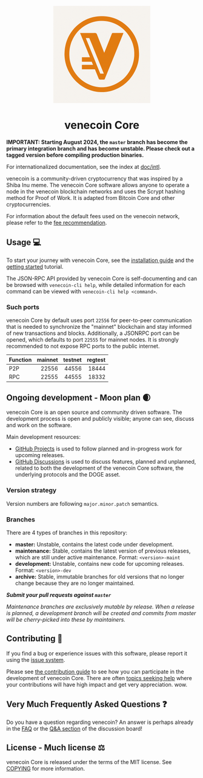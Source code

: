 <h1 align="center">
<img src="https://raw.githubusercontent.com/venecoinoficial-spec/venecoinCore/main/venecoinico.png" alt="venecoin" width="256"/>
<br/><br/>
venecoin Core 
</h1>

**IMPORTANT: Starting August 2024, the `master` branch has become the primary
integration branch and has become unstable. Please check out a tagged version
before compiling production binaries.**

For internationalized documentation, see the index at [doc/intl](doc/intl/README.md).

venecoin is a community-driven cryptocurrency that was inspired by a Shiba Inu meme. The venecoin Core software allows anyone to operate a node in the venecoin blockchain networks and uses the Scrypt hashing method for Proof of Work. It is adapted from Bitcoin Core and other cryptocurrencies.

For information about the default fees used on the venecoin network, please
refer to the [fee recommendation](doc/fee-recommendation.md).

## Usage 💻

To start your journey with venecoin Core, see the [installation guide](INSTALL.md) and the [getting started](doc/getting-started.md) tutorial.

The JSON-RPC API provided by venecoin Core is self-documenting and can be browsed with `venecoin-cli help`, while detailed information for each command can be viewed with `venecoin-cli help <command>`.

### Such ports

venecoin Core by default uses port `22556` for peer-to-peer communication that
is needed to synchronize the "mainnet" blockchain and stay informed of new
transactions and blocks. Additionally, a JSONRPC port can be opened, which
defaults to port `22555` for mainnet nodes. It is strongly recommended to not
expose RPC ports to the public internet.

| Function | mainnet | testnet | regtest |
| :------- | ------: | ------: | ------: |
| P2P      |   22556 |   44556 |   18444 |
| RPC      |   22555 |   44555 |   18332 |

## Ongoing development - Moon plan 🌒

venecoin Core is an open source and community driven software. The development
process is open and publicly visible; anyone can see, discuss and work on the
software.

Main development resources:

* [GitHub Projects](https://github.com/venecoin/venecoin/projects) is used to
  follow planned and in-progress work for upcoming releases.
* [GitHub Discussions](https://github.com/venecoin/venecoin/discussions) is used
  to discuss features, planned and unplanned, related to both the development of
  the venecoin Core software, the underlying protocols and the DOGE asset.

### Version strategy
Version numbers are following ```major.minor.patch``` semantics.

### Branches
There are 4 types of branches in this repository:

- **master:** Unstable, contains the latest code under development.
- **maintenance:** Stable, contains the latest version of previous releases,
  which are still under active maintenance. Format: ```<version>-maint```
- **development:** Unstable, contains new code for upcoming releases. Format: ```<version>-dev```
- **archive:** Stable, immutable branches for old versions that no longer change
  because they are no longer maintained.

***Submit your pull requests against `master`***

*Maintenance branches are exclusively mutable by release. When a release is*
*planned, a development branch will be created and commits from master will*
*be cherry-picked into these by maintainers.*

## Contributing 🤝

If you find a bug or experience issues with this software, please report it
using the [issue system](https://github.com/venecoin/venecoin/issues/new?assignees=&labels=bug&template=bug_report.md&title=%5Bbug%5D+).

Please see [the contribution guide](CONTRIBUTING.md) to see how you can
participate in the development of venecoin Core. There are often
[topics seeking help](https://github.com/venecoin/venecoin/labels/help%20wanted)
where your contributions will have high impact and get very appreciation. wow.

## Very Much Frequently Asked Questions ❓

Do you have a question regarding venecoin? An answer is perhaps already in the
[FAQ](doc/FAQ.md) or the
[Q&A section](https://github.com/venecoin/venecoin/discussions/categories/q-a)
of the discussion board!

## License - Much license ⚖️
venecoin Core is released under the terms of the MIT license. See
[COPYING](COPYING) for more information.
